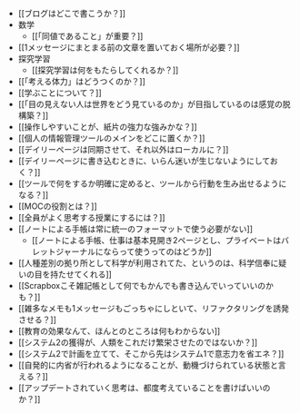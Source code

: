 - [[ブログはどこで書こうか？]]
- 数学
	- [[「同値であること」が重要？]]
- [[1メッセージにまとまる前の文章を置いておく場所が必要？]]
- 探究学習
	- [[探究学習は何をもたらしてくれるか？]]
- [[「考える体力」はどうつくのか？]]
- [[学ぶことについて？]]
- [[「目の見えない人は世界をどう見ているのか」が目指しているのは感覚の脱構築？]]
- [[操作しやすいことが、紙片の強力な強みかな？]]
- [[個人の情報管理ツールのメインをどこに置くか？]]
- [[デイリーページは同期させて、それ以外はローカルに？]]
- [[デイリーページに書き込むときに、いらん迷いが生じないようにしておく？]]
- [[ツールで何をするか明確に定めると、ツールから行動を生み出せるようになる？]]
- [[MOCの役割とは？]]
- [[全員がよく思考する授業にするには？]]
- [[ノートによる手帳は常に統一のフォーマットで使う必要がない]]
	- [[ノートによる手帳、仕事は基本見開き2ページとし、プライベートはバレットジャーナルにならって使うってのはどうか]]
- [[人種差別の拠り所として科学が利用されてた、というのは、科学信奉に疑いの目を持たせてくれる]]
- [[Scrapboxこそ雑記帳として何でもかんでも書き込んでいっていいのかも？]]
- [[雑多なメモも1メッセージもごっちゃにしといて、リファクタリングを誘発させる？]]
- [[教育の効果なんて、ほんとのところは何もわからない]]
- [[システム2の獲得が、人類をこれだけ繁栄させたのではないか？]]
- [[システム2で計画を立てて、そこから先はシステム1で意志力を省エネ？]]
- [[自発的に内省が行われるようになることが、動機づけられている状態と言える？]]
- [[アップデートされていく思考は、都度考えていることを書けばいいのか？]]